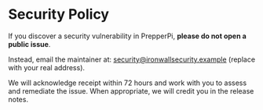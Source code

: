 # Security Policy

If you discover a security vulnerability in PrepperPi, **please do not open a public issue**.

Instead, email the maintainer at: security@ironwallsecurity.example (replace with your real address).

We will acknowledge receipt within 72 hours and work with you to assess and remediate the issue. When appropriate, we will credit you in the release notes.
